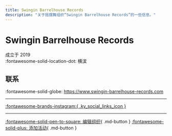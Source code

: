 ```yaml
---
title: Swingin Barrelhouse Records
description: "关于摇摆舞组织“Swingin Barrelhouse Records”的一些信息。"
---
```


# Swingin Barrelhouse Records

成立于 2019  
:fontawesome-solid-location-dot: 横滨  


## 联系

:fontawesome-solid-globe: <https://www.swingin-barrelhouse-records.com>  

---

 [:fontawesome-brands-instagram:{ .ky_social_links_icon }](https://instagram.com/swingin_barrelhouse_records)

---

[:fontawesome-solid-pen-to-square: 编辑组织](https://github.com/swingdance/orgs/issues/new?assignees=&labels=update+org&projects=&template=03-update_entity.yml&title=Update%20Org%3A%20ja_JP%20%E2%80%A2%20Swingin%20Barrelhouse%20Records&region=ja_JP&id=swingin-barrelhouse-records&name=Swingin%20Barrelhouse%20Records){ .md-button } [:fontawesome-solid-plus: 添加活动](https://github.com/swingdance/events/issues/new?assignees=&labels=add+event&projects=&template=02-add_entity.yml&title=Add%20Event%3A%20ja_JP%20%E2%80%A2%20%3CName%3E&region=ja_JP&province=Yokohama&city=Yokohama&org_id=swingin-barrelhouse-records){ .md-button }
